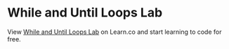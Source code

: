 # While and Until Loops Lab
<p class='util--hide'>View <a href='https://learn.co/lessons/phrg-looping-while-until'>While and Until Loops Lab</a> on Learn.co and start learning to code for free.</p>
